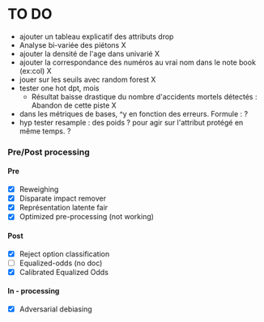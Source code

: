 # TO DO

- ajouter un tableau explicatif des attributs drop
- Analyse bi-variée des piétons X
- ajouter la densité de l'age dans univarié X
- ajouter la correspondance des numéros au vrai nom dans le note book (ex:col) X
- jouer sur les seuils avec random forest X
- tester one hot dpt, mois
  - Résultat baisse drastique du nombre d'accidents mortels détectés : Abandon de cette piste X
- dans les métriques de bases,  ^y en fonction des erreurs. Formule : ?
- hyp tester resample : des poids ? pour agir sur l'attribut protégé en même temps. ?


### Pre/Post processing

#### Pre
- [x] Reweighing
- [x] Disparate impact remover
- [x] Représentation latente fair
- [x] Optimized pre-processing (not working)

#### Post
- [x] Reject option classification
- [ ] Equalized-odds (no doc)
- [x] Calibrated Equalized Odds

#### In - processing
- [x] Adversarial debiasing
